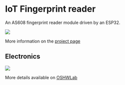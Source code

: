 # IoT Fingerprint reader

An AS608 fingerprint reader module driven by an ESP32.

![](https://img.maximemoreillon.com/images/64a496783581c50013b5a9f9)

More information on the [project page](https://articles.maximemoreillon.com/articles/c322b2f5-5180-4cf7-8ecf-4fd3a1d21783)


## Electronics

![](https://image.easyeda.com/histories/32f617acfc8946509149818f755d6e2b.png)

More details available on [OSHWLab](https://oshwlab.com/m.moreillon/iot-fingerprint-reader
)
